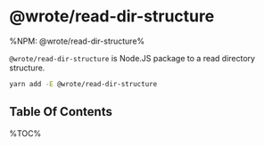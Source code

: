 # @wrote/read-dir-structure

%NPM: @wrote/read-dir-structure%

`@wrote/read-dir-structure` is Node.JS package to a read directory structure.

```sh
yarn add -E @wrote/read-dir-structure
```

## Table Of Contents

%TOC%
